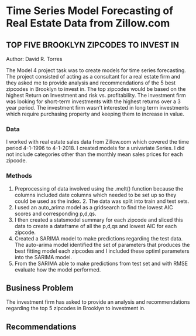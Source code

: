 # Time Series Model Forecasting of Real Estate Data from Zillow.com
## **TOP FIVE BROOKLYN ZIPCODES TO INVEST IN** 

Author:  David R. Torres

The Model 4 project task was to create models for time series forecasting.  The project consisted of acting as a consultant for a real estate firm and they asked me to provide analysis and recommendations of the 5 best zipcodes in Brooklyn to invest in.  The top zipcodes would be based on the highest Return on Investment and risk vs. profitability. The investment firm was looking for short-term investments with the highest returns over a 3 year period. The investment firm wasn't interested in long term investments which require purchasing property and keeping them to increase in value.

### **Data**
I worked with real estate sales data from Zillow.com which covered the time period 4-1-1996 to 4-1-2018.  I created models for a univariate Series.  I did not include categories other than the monthly mean sales prices for each zipcode. 

### **Methods**
1. Preprocessing of data involved using the .melt() function because the columns included date columns which needed to be set up so they could be used as the index.  2. The data was split into train and test sets.
3. I used an auto_arima model as a gridsearch to find the lowest AIC scores and corresponding p,d,qs.  
4. I then created a statsmodel summary for each zipcode and sliced this data to create a dataframe of all the p,d,qs and lowest AIC for each zipcode.
5. Created a SARIMA model to make predictions regarding the test data.  The auto-arima model identified the set of parameters that produces the best fitting model each zipcodes and I included these optiml parameters into the SARIMA model.  
6. From the SARIMA able to make predictions from test set and with RMSE evaluate how the model performed.

## **Business Problem**
The investment firm has asked to provide an analysis and recommendations regarding the top 5 zipcodes in Brooklyn to investment in. 

## **Recommendations**


